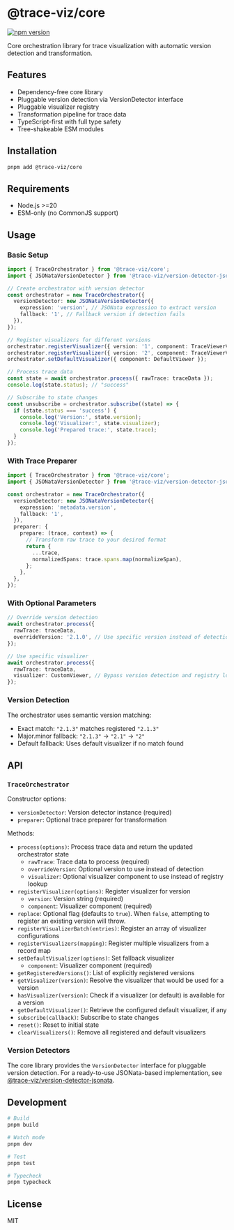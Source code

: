 # @trace-viz/core

[![npm version](https://img.shields.io/npm/v/@trace-viz/core.svg)](https://www.npmjs.com/package/@trace-viz/core)

Core orchestration library for trace visualization with automatic version detection and transformation.

## Features

- Dependency-free core library
- Pluggable version detection via VersionDetector interface
- Pluggable visualizer registry
- Transformation pipeline for trace data
- TypeScript-first with full type safety
- Tree-shakeable ESM modules

## Installation

```bash
pnpm add @trace-viz/core
```

## Requirements

- Node.js >=20
- ESM-only (no CommonJS support)

## Usage

### Basic Setup

```typescript
import { TraceOrchestrator } from '@trace-viz/core';
import { JSONataVersionDetector } from '@trace-viz/version-detector-jsonata';

// Create orchestrator with version detector
const orchestrator = new TraceOrchestrator({
  versionDetector: new JSONataVersionDetector({
    expression: 'version', // JSONata expression to extract version
    fallback: '1', // Fallback version if detection fails
  }),
});

// Register visualizers for different versions
orchestrator.registerVisualizer({ version: '1', component: TraceViewerV1 });
orchestrator.registerVisualizer({ version: '2', component: TraceViewerV2 });
orchestrator.setDefaultVisualizer({ component: DefaultViewer });

// Process trace data
const state = await orchestrator.process({ rawTrace: traceData });
console.log(state.status); // "success"

// Subscribe to state changes
const unsubscribe = orchestrator.subscribe((state) => {
  if (state.status === 'success') {
    console.log('Version:', state.version);
    console.log('Visualizer:', state.visualizer);
    console.log('Prepared trace:', state.trace);
  }
});
```

### With Trace Preparer

```typescript
import { TraceOrchestrator } from '@trace-viz/core';
import { JSONataVersionDetector } from '@trace-viz/version-detector-jsonata';

const orchestrator = new TraceOrchestrator({
  versionDetector: new JSONataVersionDetector({
    expression: 'metadata.version',
    fallback: '1',
  }),
  preparer: {
    prepare: (trace, context) => {
      // Transform raw trace to your desired format
      return {
        ...trace,
        normalizedSpans: trace.spans.map(normalizeSpan),
      };
    },
  },
});
```

### With Optional Parameters

```typescript
// Override version detection
await orchestrator.process({
  rawTrace: traceData,
  overrideVersion: '2.1.0', // Use specific version instead of detection
});

// Use specific visualizer
await orchestrator.process({
  rawTrace: traceData,
  visualizer: CustomViewer, // Bypass version detection and registry lookup
});
```

### Version Detection

The orchestrator uses semantic version matching:

- Exact match: `"2.1.3"` matches registered `"2.1.3"`
- Major.minor fallback: `"2.1.3"` → `"2.1"` → `"2"`
- Default fallback: Uses default visualizer if no match found

## API

### `TraceOrchestrator`

Constructor options:

- `versionDetector`: Version detector instance (required)
- `preparer`: Optional trace preparer for transformation

Methods:

- `process(options)`: Process trace data and return the updated orchestrator state
  - `rawTrace`: Trace data to process (required)
  - `overrideVersion`: Optional version to use instead of detection
  - `visualizer`: Optional visualizer component to use instead of registry lookup
- `registerVisualizer(options)`: Register visualizer for version
  - `version`: Version string (required)
  - `component`: Visualizer component (required)
- `replace`: Optional flag (defaults to `true`). When `false`, attempting to register an existing version will throw.
- `registerVisualizerBatch(entries)`: Register an array of visualizer configurations
- `registerVisualizers(mapping)`: Register multiple visualizers from a record map
- `setDefaultVisualizer(options)`: Set fallback visualizer
  - `component`: Visualizer component (required)
- `getRegisteredVersions()`: List of explicitly registered versions
- `getVisualizer(version)`: Resolve the visualizer that would be used for a version
- `hasVisualizer(version)`: Check if a visualizer (or default) is available for a version
- `getDefaultVisualizer()`: Retrieve the configured default visualizer, if any
- `subscribe(callback)`: Subscribe to state changes
- `reset()`: Reset to initial state
- `clearVisualizers()`: Remove all registered and default visualizers

### Version Detectors

The core library provides the `VersionDetector` interface for pluggable version detection. For a ready-to-use JSONata-based implementation, see [@trace-viz/version-detector-jsonata](../version-detector-jsonata).

## Development

```bash
# Build
pnpm build

# Watch mode
pnpm dev

# Test
pnpm test

# Typecheck
pnpm typecheck
```

## License

MIT
